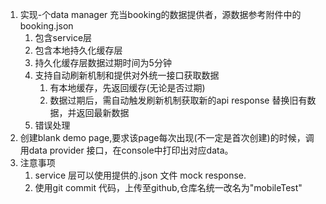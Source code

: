 1. 实现-个data manager 充当booking的数据提供者，源数据参考附件中的booking.json 
    1. 包含service层
    2. 包含本地持久化缓存层
    3. 持久化缓存层数据过期时间为5分钟
    4. 支持自动刷新机制和提供对外统一接口获取数据
        1. 有本地缓存，先返回缓存(无论是否过期)
        2. 数据过期后，需自动触发刷新机制获取新的api response 替换旧有数据，并返回最新数据
    5. 错误处理
2. 创建blank demo page,要求该page每次出现(不一定是首次创建)的时候，调用data provider 接口，在console中打印出对应data。
3. 注意事项
    1. service 层可以使用提供的.json 文件 mock response.
    2. 使用git commit 代码，上传至github,仓库名统一改名为"mobileTest"